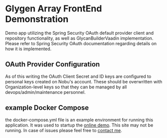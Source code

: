 # Glygen Array FrontEnd Demonstration

Demo app utilizing the Spring Security OAuth default provider client and repository functionality, as well as GlycanBuilderVaadin implementation.
Please refer to Spring Security OAuth documentation regarding details on how it is implemented.

## OAuth Provider Configuration

As of this writing the OAuth Client Secret and ID keys are configured to personal keys created on Nobu's account.  These should be overwritten with Organization-level keys so that they can be managed by all devops/admin/maintenance personnel.

## example Docker Compose

the docker-compose.yml file is an example environment for running this application.  It was used to startup the [online demo](https://array.glygen.sparqlite.com/).  This site may not be running.  In case of issues please feel free to [contact me](http://sparqlite.com/contact).